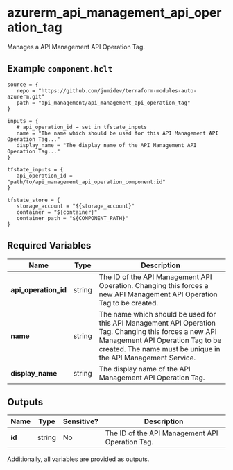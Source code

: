 # azurerm_api_management_api_operation_tag

Manages a API Management API Operation Tag.

## Example `component.hclt`

```hcl
source = {
   repo = "https://github.com/jumidev/terraform-modules-auto-azurerm.git"   
   path = "api_management/api_management_api_operation_tag"   
}

inputs = {
   # api_operation_id → set in tfstate_inputs
   name = "The name which should be used for this API Management API Operation Tag..."   
   display_name = "The display name of the API Management API Operation Tag..."   
}

tfstate_inputs = {
   api_operation_id = "path/to/api_management_api_operation_component:id"   
}

tfstate_store = {
   storage_account = "${storage_account}"   
   container = "${container}"   
   container_path = "${COMPONENT_PATH}"   
}

```

## Required Variables

| Name | Type |  Description |
| ---- | --------- |  ----------- |
| **api_operation_id** | string |  The ID of the API Management API Operation. Changing this forces a new API Management API Operation Tag to be created. | 
| **name** | string |  The name which should be used for this API Management API Operation Tag. Changing this forces a new API Management API Operation Tag to be created. The name must be unique in the API Management Service. | 
| **display_name** | string |  The display name of the API Management API Operation Tag. | 



## Outputs

| Name | Type | Sensitive? | Description |
| ---- | ---- | --------- | --------- |
| **id** | string | No  | The ID of the API Management API Operation Tag. | 

Additionally, all variables are provided as outputs.
